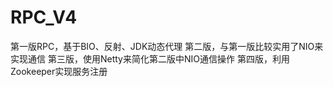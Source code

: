 # RPC_V4
第一版RPC，基于BIO、反射、JDK动态代理
第二版，与第一版比较实用了NIO来实现通信
第三版，使用Netty来简化第二版中NIO通信操作
第四版，利用Zookeeper实现服务注册
